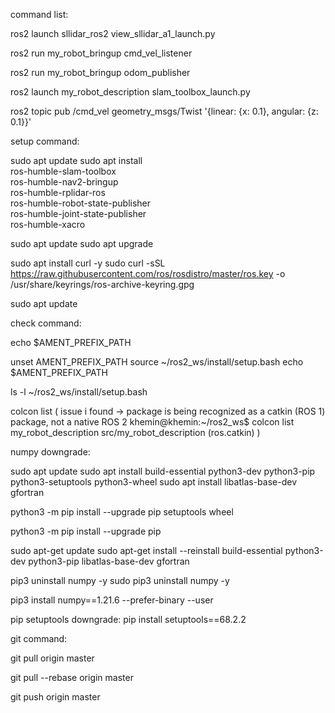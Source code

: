 command list:

ros2 launch sllidar_ros2 view_sllidar_a1_launch.py

ros2 run my_robot_bringup cmd_vel_listener

ros2 run my_robot_bringup odom_publisher

ros2 launch my_robot_description slam_toolbox_launch.py

ros2 topic pub /cmd_vel geometry_msgs/Twist '{linear: {x: 0.1}, angular: {z: 0.1}}'





setup command:

sudo apt update
sudo apt install \
    ros-humble-slam-toolbox \
    ros-humble-nav2-bringup \
    ros-humble-rplidar-ros \
    ros-humble-robot-state-publisher \
    ros-humble-joint-state-publisher \
    ros-humble-xacro


sudo apt update
sudo apt upgrade

sudo apt install curl -y
sudo curl -sSL https://raw.githubusercontent.com/ros/rosdistro/master/ros.key -o /usr/share/keyrings/ros-archive-keyring.gpg

sudo apt update





check command:

echo $AMENT_PREFIX_PATH

unset AMENT_PREFIX_PATH
source ~/ros2_ws/install/setup.bash
echo $AMENT_PREFIX_PATH

ls -l ~/ros2_ws/install/setup.bash

colcon list
(
issue i found -> package is being recognized as a catkin (ROS 1) package, not a native ROS 2
khemin@khemin:~/ros2_ws$ colcon list
my_robot_description	src/my_robot_description	(ros.catkin)
)



numpy downgrade:

sudo apt update
sudo apt install build-essential python3-dev python3-pip python3-setuptools python3-wheel
sudo apt install libatlas-base-dev gfortran

python3 -m pip install --upgrade pip setuptools wheel

python3 -m pip install --upgrade pip

sudo apt-get update
sudo apt-get install --reinstall build-essential python3-dev python3-pip libatlas-base-dev gfortran

pip3 uninstall numpy -y
sudo pip3 uninstall numpy -y

pip3 install numpy==1.21.6 --prefer-binary --user


pip setuptools downgrade:
pip install setuptools==68.2.2




git command:

git pull origin master

git pull --rebase origin master

git push origin master
